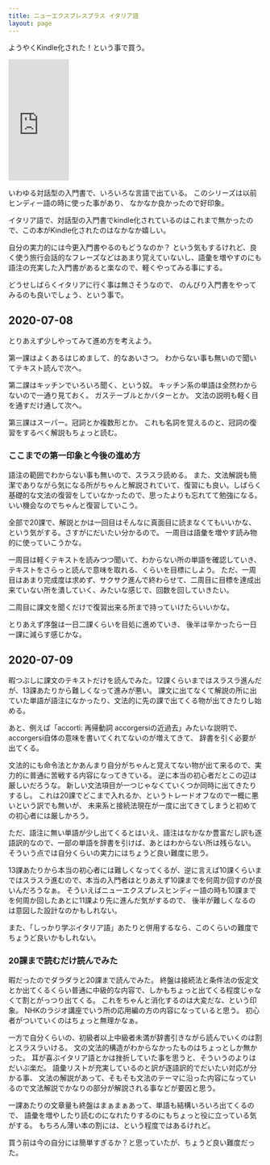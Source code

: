 ```yaml
---
title: ニューエクスプレスプラス イタリア語
layout: page
---
```

ようやくKindle化された！という事で買う。

<iframe style="width:120px;height:240px;" marginwidth="0" marginheight="0" scrolling="no" frameborder="0" src="https://rcm-fe.amazon-adsystem.com/e/cm?ref=qf_sp_asin_til&t=karino203-22&m=amazon&o=9&p=8&l=as1&IS1=1&detail=1&asins=4560088268&bc1=ffffff&lt1=_top&fc1=333333&lc1=0066c0&bg1=ffffff&f=ifr"> </iframe>

いわゆる対話型の入門書で、いろいろな言語で出ている。
このシリーズは以前ヒンディー語の時に使った事があり、
なかなか良かったので好印象。

イタリア語で、対話型の入門書でkindle化されているのはこれまで無かったので、この本がKindle化されたのはなかなか嬉しい。

自分の実力的には今更入門書やるのもどうなのか？
という気もするけれど、良く使う旅行会話的なフレーズなどはあまり覚えていないし、語彙を増やすのにも語注の充実した入門書があると楽なので、軽くやってみる事にする。

どうせしばらくイタリアに行く事は無さそうなので、
のんびり入門書をやってみるのも良いでしょう、という事で。

## 2020-07-08

とりあえず少しやってみて進め方を考えよう。

第一課はよくあるはじめまして、的なあいさつ。
わからない事も無いので聞いてテキスト読んで次へ。

第二課はキッチンでいろいろ聞く、という奴。
キッチン系の単語は全然わからないので一通り見ておく。
ガステーブルとかバターとか。
文法の説明も軽く目を通すだけ通して次へ。

第三課はスーパー。冠詞とか複数形とか。
これも名詞を覚えるのと、冠詞の復習をするべく解説もちょっと読む。

### ここまでの第一印象と今後の進め方

語注の範囲でわからない事も無いので、スラスラ読める。
また、文法解説も簡潔でありながら気になる所がちゃんと解説されていて、復習にも良い。しばらく基礎的な文法の復習をしていなかったので、思ったよりも忘れてて勉強になる。
いい機会なのでちゃんと復習していこう。

全部で20課で、解説とかは一回目はそんなに真面目に読まなくてもいいかな、という気がする。さすがにだいたい分かるので。
一周目は語彙を増やす読み物的に使っていこうかな。

一周目は軽くテキストを読みつつ聞いて、わからない所の単語を確認していき、テキストをさらっと読んで意味を取れる、くらいを目標にしよう。
ただ、一周目はあまり完成度は求めず、サクサク進んで終わらせて、二周目に目標を達成出来ていない所を潰していく、みたいな感じで、回数を回していきたい。

二周目に課文を聞くだけで復習出来る所まで持っていけたらいいかな。

とりあえず序盤は一日二課くらいを目処に進めていき、
後半は辛かったら一日一課に減らす感じかな。

## 2020-07-09

暇つぶしに課文のテキストだけを読んでみた。12課くらいまではスラスラ進んだが、13課あたりから難しくなって進みが悪い。
課文に出てなくて解説の所に出ていた単語が語注になかったり、文法的に先の課で出てくる物が出てきたりし始める。

あと、例えば「accorti: 再帰動詞 accorgersiの近過去」みたいな説明で、accorgersi自体の意味を書いてくれてないのが増えてきて、
辞書を引く必要が出てくる。

文法的にも命令法とかあんまり自分がちゃんと覚えてない物が出て来るので、実力的に普通に苦戦する内容になってきている。
逆に本当の初心者だとこの辺は厳しいだろうな。
新しい文法項目が一つじゃなくていくつか同時に出てきたりするし。
これは20課でどこまで入れるか、というトレードオフなので一概に悪いという訳でも無いが、
未来系と接続法現在が一度に出てきてしまうと初めての初心者には厳しかろう。

ただ、語注に無い単語が少し出てくるとはいえ、語注はなかなか豊富だし訳も逐語訳的なので、一部の単語を辞書を引けば、あとはわからない所は残らない。
そういう点では自分くらいの実力にはちょうど良い難度に思う。

13課あたりから本当の初心者には難しくなってくるが、逆に言えば10課くらいまではスラスラ進むので、本当の入門者はとりあえず10課までを何周か回すのが良いんだろうなぁ。
そういえばニューエクスプレスヒンディー語の時も10課までを何周か回したあとに11課より先に進んだ気がするので、
後半が難しくなるのは意図した設計なのかもしれない。

また、「しっかり学ぶイタリア語」あたりと併用するなら、このくらいの難度でちょうど良いかもしれない。

### 20課まで読むだけ読んでみた

暇だったのでダラダラと20課まで読んでみた。
終盤は接続法と条件法の仮定文とか出てくるくらい普通に中級的な内容で、しかもちょっと出てくる程度じゃなくて割とがっつり出てくる。
これをちゃんと消化するのは大変だな、という印象。
NHKのラジオ講座でいう所の応用編の方の内容になっていると思う。
初心者がついていくのはちょっと無理かなぁ。

一方で自分くらいの、初級者以上中級者未満が辞書引きながら読んでいくのは割とスラスラいける。
文の文法的構造がわからなかったものはちょっとしか無かった。
耳が喜ぶイタリア語とかは挫折していた事を思うと、そういうのよりはだいぶ楽だ。
語彙リストが充実しているのと訳が逐語訳的でだいたい対応が分かる事、
文法の解説があって、そもそも文法のテーマに沿った内容になっているので文法解説でかなりの部分が解説される事などが要因と思う。

一課あたりの文章量も終盤はまぁまぁあって、単語も結構いろいろ出てくるので、
語彙を増やしたり読むのになれたりするのにもちょっと役に立っている気がする。
もちろん薄い本の割には、という程度ではあるけれど。

買う前は今の自分には簡単すぎるか？と思っていたが、ちょうど良い難度だった。